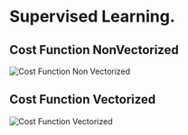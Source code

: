 # Supervised Learning.

## Cost Function NonVectorized

![Cost Function Non Vectorized](/images/2017/02/costfunction.png)


## Cost Function Vectorized

![Cost Function Vectorized](/images/2017/02/costfunction_vectorized.png)
